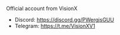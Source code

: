 Official account from VisionX
 - Discord: https://discord.gg/PWergjsGUU
 - Telegram: https://t.me/VisionXV1
